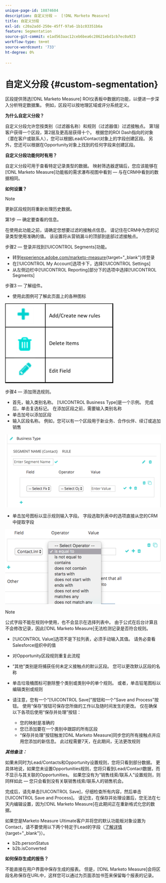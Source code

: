 ```yaml
---
unique-page-id: 18874604
description: 自定义分段 —  [!DNL Marketo Measure]
title: 自定义分段
exl-id: c20a2add-250e-45ff-97a6-1b1c03351b6a
feature: Segmentation
source-git-commit: e1ad563aac12ceb6bea6c28621ebd1cb7ec0a923
workflow-type: tm+mt
source-wordcount: '733'
ht-degree: 0%

---
```


# 自定义分段 {#custom-segmentation}

区段提供筛选[!DNL Marketo Measure] ROI仪表板中数据的功能，以便进一步深入分析特定数据集。 例如，区段可以按地理区域或评分系统定义。

**为什么自定义分段？**

自定义分段允许您按类别（过滤器名称）和规则（过滤器值）过滤接触点。 第1层客户获得一个区段，第2层及更高层获得十个。 根据您的ROI Dash指向的对象（潜在客户或联系人），您可以根据Lead/Contact对象上的字段创建区段。 另外，您还可以根据在Opportunity对象上找到的任何字段来创建区段。

**自定义分段功能何时有用？**

自定义分段可用于查看特定记录类型的数据。 映射筛选器逻辑后，您应该能够在[!DNL Marketo Measure]功能板的需求瀑布视图中看到 — 与在CRM中看到的数据相同。

**如何设置？**

>[!NOTE]
>
>更新区段规则将重新处理历史数据。

第1步 — 确定要查看的信息。

在使用此功能之前，请确定您想要过滤的接触点信息。 请记住在CRM中为您的记录类型使用准确的值。 该设置将从营销漏斗的顶部到底部过滤接触点。

步骤2 — 登录并找到[!UICONTROL Segments]功能。

* 转到[experience.adobe.com/marketo-measure](https://experience.adobe.com/marketo-measure){target="_blank"}并登录
* 在[!UICONTROL My Account]选项卡下，选择[!UICONTROL Settings]
* 从左侧边栏中[!UICONTROL Reporting]部分下的选项中选择[!UICONTROL Segments]

步骤3 — 了解组件。

* 使用此图例可了解此页面上的各种图标

![](assets/1.png)

步骤4 — 添加筛选规则。

* 首先，输入类别名称。 [!UICONTROL Business Type]是一个示例。 完成后，单击复选标记。 在添加区段之前，需要输入类别名称
* 单击加号以添加区段
* 输入区段名称。 例如，您可以有一个区段用于新业务、合作伙伴、续订或追加销售

![](assets/2.png)

* 单击加号图标以显示规则输入字段。 字段选取列表中的选项直接从您的CRM中提取字段

![](assets/3.png)

>[!NOTE]
>
>公式字段不能在规则中使用，也不会显示在选择列表中。 由于公式在后台计算且不会修改记录，因此[!DNL Marketo Measure]无法检测记录是否符合规则。

* [!UICONTROL Value]选项不是下拉列表，必须手动输入其值。 请务必查看Salesforce组织中的值
* 对Opportunity区段规则重复此流程
* “其他”类别是将捕获任何未定义接触点的默认区段。 您可以更改默认区段的名称
* 单击垃圾桶图标可删除整个类别或类别中的单个规则。 或者，单击铅笔图标以编辑类别或规则
* 请注意，您有一个&quot;[!UICONTROL Save]&quot;按钮和一个&quot;Save and Process&quot;按钮。 使用“保存”按钮可保存您所做的工作以及随时间发生的更改。 仅在确保以下各项后使用“保存并处理”按钮：

   * 您的映射是准确的
   * 您已添加要在一个类别中跟踪的所有区段
   * “保存并处理”按钮触发[!DNL Marketo Measure]同步您的所有接触点并应用您添加的新信息。 此过程需要7天，在此期间，无法更改规则

**_其他备注：_**

如果未同时为Lead/Contacts和Opportunity设置规则，您将只看到部分数据。 更具体地说，如果您未设置Opportunities规则，您将只看到Lead/Contact数据，而不显示与其关联的Opportunities。 如果您没有为“销售线索/联系人”设置规则，则同样如此 — 您只会看到没有关联销售线索/联系人的销售机会。

完成后，请先单击[!UICONTROL Save]，仔细检查所有内容，然后单击[!UICONTROL Save and Process]。 请记住，在保存并处理设置后，您无法在七天内编辑设置，因为[!DNL Marketo Measure]在此期间正在重新格式化您的数据。

如果您是Marketo Measure Ultimate客户并将您的默认功能板对象设置为Contact，请不要使用以下两个特定于Lead的字段（[了解详情](/help/marketo-measure-ultimate/data-integrity-requirement.md){target="_blank"}）。

* b2b.personStatus
* b2b.isConverted

**如何保存生成的报告？**

不能直接在用户界面中保存生成的报表。 但是，[!DNL Marketo Measure]会将区段名称保存在URL中，这样您可以通过为页面添加书签来保留每个报表的记录。
